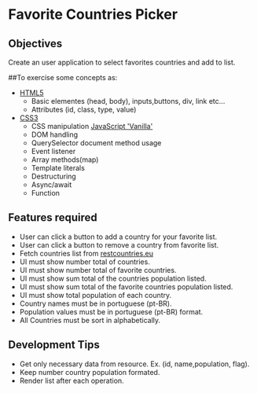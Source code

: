 # Favorite Countries Picker

## Objectives
Create an user application to select favorites countries and add to list.

##To exercise some concepts as:
* [HTML5](https://html.spec.whatwg.org/multipage/)
  * Basic elementes (head, body), inputs,buttons, div, link etc...
  *  Attributes (id, class, type, value) 
* [CSS3](https://www.w3.org/TR/css3-roadmap/)
  * CSS manipulation
 [JavaScript 'Vanilla'](https://www.ecma-international.org/ecma-262/9.0/index.html)
  * DOM handling
  * QuerySelector document method usage
  * Event listener
  * Array methods(map)
  * Template literals
  * Destructuring
  * Async/await
  * Function 

## Features required
* User can click a button to add a country for your favorite list.
* User can click a button to remove a country from favorite list.
* Fetch countries list from [restcountries.eu]('https://restcountries.eu/rest/v2/all')
* UI must show number total of countries.
* UI must show number total of favorite countries.
* UI must show sum total of the countries population listed.
* UI must show sum total of the favorite countries population listed.
* UI must show total population of each country.
* Country names must be in portuguese (pt-BR).
* Population values must be in portuguese (pt-BR) format.
* All Countries must be sort in alphabetically.

## Development Tips
* Get only necessary data from resource. Ex. (id, name,population, flag).
* Keep number country population formated.
* Render list after each operation.
